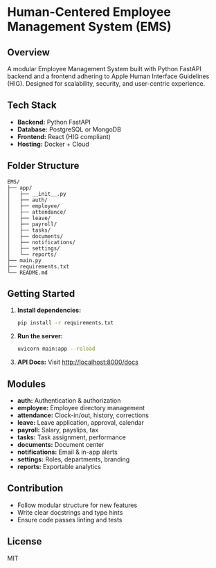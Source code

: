 # Human-Centered Employee Management System (EMS)

## Overview
A modular Employee Management System built with Python FastAPI backend and a frontend adhering to Apple Human Interface Guidelines (HIG). Designed for scalability, security, and user-centric experience.

## Tech Stack
- **Backend:** Python FastAPI
- **Database:** PostgreSQL or MongoDB
- **Frontend:** React (HIG compliant)
- **Hosting:** Docker + Cloud

## Folder Structure
```
EMS/
├── app/
│   ├── __init__.py
│   ├── auth/
│   ├── employee/
│   ├── attendance/
│   ├── leave/
│   ├── payroll/
│   ├── tasks/
│   ├── documents/
│   ├── notifications/
│   ├── settings/
│   └── reports/
├── main.py
├── requirements.txt
└── README.md
```

## Getting Started
1. **Install dependencies:**
   ```bash
   pip install -r requirements.txt
   ```
2. **Run the server:**
   ```bash
   uvicorn main:app --reload
   ```
3. **API Docs:**
   Visit [http://localhost:8000/docs](http://localhost:8000/docs)

## Modules
- **auth:** Authentication & authorization
- **employee:** Employee directory management
- **attendance:** Clock-in/out, history, corrections
- **leave:** Leave application, approval, calendar
- **payroll:** Salary, payslips, tax
- **tasks:** Task assignment, performance
- **documents:** Document center
- **notifications:** Email & in-app alerts
- **settings:** Roles, departments, branding
- **reports:** Exportable analytics

## Contribution
- Follow modular structure for new features
- Write clear docstrings and type hints
- Ensure code passes linting and tests

## License
MIT